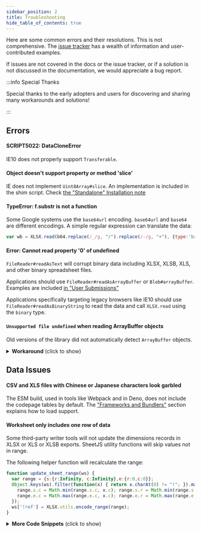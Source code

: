 ```yaml
---
sidebar_position: 2
title: Troubleshooting
hide_table_of_contents: true
---
```


Here are some common errors and their resolutions.  This is not comprehensive.
The [issue tracker](https://github.com/SheetJS/sheetjs/issues) has a wealth of
information and user-contributed examples.

If issues are not covered in the docs or the issue tracker, or if a solution is
not discussed in the documentation, we would appreciate a bug report.

:::info Special Thanks

Special thanks to the early adopters and users for discovering and sharing many
workarounds and solutions!

:::


## Errors

#### SCRIPT5022: DataCloneError

IE10 does not properly support `Transferable`.

#### Object doesn't support property or method 'slice'

IE does not implement `Uint8Array#slice`. An implementation is included in the
shim script.  Check [the "Standalone" Installation note](../getting-started/installation/standalone#internet-explorer-and-older-browsers)

#### TypeError: f.substr is not a function

Some Google systems use the `base64url` encoding. `base64url` and `base64` are
different encodings.  A simple regular expression can translate the data:

```js
var wb = XLSX.read(b64.replace(/_/g, "/").replace(/-/g, "+"), {type:'base64'});
```

#### Error: Cannot read property '0' of undefined

`FileReader#readAsText` will corrupt binary data including XLSX, XLSB, XLS, and
other binary spreadsheet files.

Applications should use `FileReader#readAsArrayBuffer` or `Blob#arrayBuffer`.
Examples are included [in "User Submissions"](../06-solutions/01-input.md#example-user-submissions)

Applications specifically targeting legacy browsers like IE10 should use
`FileReader#readAsBinaryString` to read the data and call `XLSX.read` using the
`binary` type.

#### `Unsupported file undefined` when reading ArrayBuffer objects

Old versions of the library did not automatically detect `ArrayBuffer` objects.

<details><summary><b>Workaround</b> (click to show)</summary>

:::warning Legacy workaround

This solution is not recommended for production deployments.  Native support
for `ArrayBuffer` was added in library version `0.9.9`.

:::

After reading data with `FileReader#readAsArrayBuffer`, manually translate to
binary string and call `XLSX.read` with type `"binary"`

```js
document.getElementById('file-object').addEventListener("change", function(e) {
  var files = e.target.files,file;
  if (!files || files.length == 0) return;
  file = files[0];
  var fileReader = new FileReader();
  fileReader.onload = function (e) {
    var filename = file.name;
    // pre-process data
    var binary = "";
    var bytes = new Uint8Array(e.target.result);
    var length = bytes.byteLength;
    for (var i = 0; i < length; i++) {
      binary += String.fromCharCode(bytes[i]);
    }
    // call 'xlsx' to read the file
    var oFile = XLSX.read(binary, {type: 'binary', cellDates:true, cellStyles:true});
  };
  fileReader.readAsArrayBuffer(file);
});
```

</details>


## Data Issues

#### CSV and XLS files with Chinese or Japanese characters look garbled

The ESM build, used in tools like Webpack and in Deno, does not include the
codepage tables by default.  The ["Frameworks and Bundlers"](../02-getting-started/01-installation/02-frameworks.md#encoding-support)
section explains how to load support.

#### Worksheet only includes one row of data

Some third-party writer tools will not update the dimensions records in XLSX or
XLS or XLSB exports.  SheetJS utility functions will skip values not in range.

The following helper function will recalculate the range:

```js
function update_sheet_range(ws) {
  var range = {s:{r:Infinity, c:Infinity},e:{r:0,c:0}};
  Object.keys(ws).filter(function(x) { return x.charAt(0) != "!"; }).map(XLSX.utils.decode_cell).forEach(function(x) {
    range.s.c = Math.min(range.s.c, x.c); range.s.r = Math.min(range.s.r, x.r);
    range.e.c = Math.max(range.e.c, x.c); range.e.r = Math.max(range.e.r, x.r);
  });
  ws['!ref'] = XLSX.utils.encode_range(range);
}
```

<details><summary><b>More Code Snippets</b> (click to show) </summary>


`set_sheet_range` changes a sheet's range given a general target spec that can include only the start or end cell:

```js
/* given the old range and a new range spec, produce the new range */
function change_range(old, range) {
  var oldrng = XLSX.utils.decode_range(old), newrng;
  if(typeof range == "string") {
    if(range.charAt(0) == ":") newrng = {e:XLSX.utils.decode_cell(range.substr(1))};
    else if(range.charAt(range.length - 1) == ":") newrng = {s:XLSX.utils.decode_cell(range.substr(0, range.length - 1))};
    else newrng = XLSX.utils.decode_range(range);
  } else newrng = range;
  if(newrng.s) {
    if(newrng.s.c != null) oldrng.s.c = newrng.s.c;
    if(newrng.s.r != null) oldrng.s.r = newrng.s.r;
  }
  if(newrng.e) {
    if(newrng.e.c != null) oldrng.e.c = newrng.e.c;
    if(newrng.e.r != null) oldrng.e.r = newrng.e.r;
  }

  return XLSX.utils.encode_range(oldrng);
}

/* call change_sheet and modify worksheet */
function set_sheet_range(sheet, range) {
  sheet['!ref'] = change_range(sheet['!ref'], range);
}
```

_Adding a cell to a range_

```js
function range_add_cell(range, cell) {
  var rng = XLSX.utils.decode_range(range);
  var c = typeof cell == 'string' ? XLSX.utils.decode_cell(cell) : cell;
  console.log(rng, c);
  if(rng.s.r > c.r) rng.s.r = c.r;
  if(rng.s.c > c.c) rng.s.c = c.c;

  if(rng.e.r < c.r) rng.e.r = c.r;
  if(rng.e.c < c.c) rng.e.c = c.c;
  return XLSX.utils.encode_range(rng);
}
range_add_cell("A1:C3","B2")

function add_to_sheet(sheet, cell) {
  sheet['!ref'] = range_add_cell(sheet['!ref'], cell);
}
```

</details>
